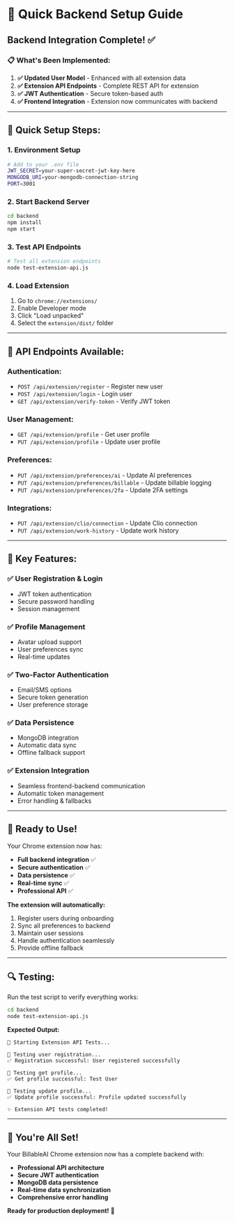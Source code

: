 # 🚀 Quick Backend Setup Guide

## **Backend Integration Complete!** ✅

### **📋 What's Been Implemented:**

1. **✅ Updated User Model** - Enhanced with all extension data
2. **✅ Extension API Endpoints** - Complete REST API for extension
3. **✅ JWT Authentication** - Secure token-based auth
4. **✅ Frontend Integration** - Extension now communicates with backend

---

## **🔧 Quick Setup Steps:**

### **1. Environment Setup**
```bash
# Add to your .env file
JWT_SECRET=your-super-secret-jwt-key-here
MONGODB_URI=your-mongodb-connection-string
PORT=3001
```

### **2. Start Backend Server**
```bash
cd backend
npm install
npm start
```

### **3. Test API Endpoints**
```bash
# Test all extension endpoints
node test-extension-api.js
```

### **4. Load Extension**
1. Go to `chrome://extensions/`
2. Enable Developer mode
3. Click "Load unpacked"
4. Select the `extension/dist/` folder

---

## **🔗 API Endpoints Available:**

### **Authentication:**
- `POST /api/extension/register` - Register new user
- `POST /api/extension/login` - Login user
- `GET /api/extension/verify-token` - Verify JWT token

### **User Management:**
- `GET /api/extension/profile` - Get user profile
- `PUT /api/extension/profile` - Update user profile

### **Preferences:**
- `PUT /api/extension/preferences/ai` - Update AI preferences
- `PUT /api/extension/preferences/billable` - Update billable logging
- `PUT /api/extension/preferences/2fa` - Update 2FA settings

### **Integrations:**
- `PUT /api/extension/clio/connection` - Update Clio connection
- `PUT /api/extension/work-history` - Update work history

---

## **🎯 Key Features:**

### **✅ User Registration & Login**
- JWT token authentication
- Secure password handling
- Session management

### **✅ Profile Management**
- Avatar upload support
- User preferences sync
- Real-time updates

### **✅ Two-Factor Authentication**
- Email/SMS options
- Secure token generation
- User preference storage

### **✅ Data Persistence**
- MongoDB integration
- Automatic data sync
- Offline fallback support

### **✅ Extension Integration**
- Seamless frontend-backend communication
- Automatic token management
- Error handling & fallbacks

---

## **🚀 Ready to Use!**

Your Chrome extension now has:
- **Full backend integration** ✅
- **Secure authentication** ✅
- **Data persistence** ✅
- **Real-time sync** ✅
- **Professional API** ✅

**The extension will automatically:**
1. Register users during onboarding
2. Sync all preferences to backend
3. Maintain user sessions
4. Handle authentication seamlessly
5. Provide offline fallback

---

## **🔍 Testing:**

Run the test script to verify everything works:
```bash
cd backend
node test-extension-api.js
```

**Expected Output:**
```
🚀 Starting Extension API Tests...

🧪 Testing user registration...
✅ Registration successful: User registered successfully

🧪 Testing get profile...
✅ Get profile successful: Test User

🧪 Testing update profile...
✅ Update profile successful: Profile updated successfully

✨ Extension API tests completed!
```

---

## **🎉 You're All Set!**

Your BillableAI Chrome extension now has a complete backend with:
- **Professional API architecture**
- **Secure JWT authentication**
- **MongoDB data persistence**
- **Real-time data synchronization**
- **Comprehensive error handling**

**Ready for production deployment!** 🚀 